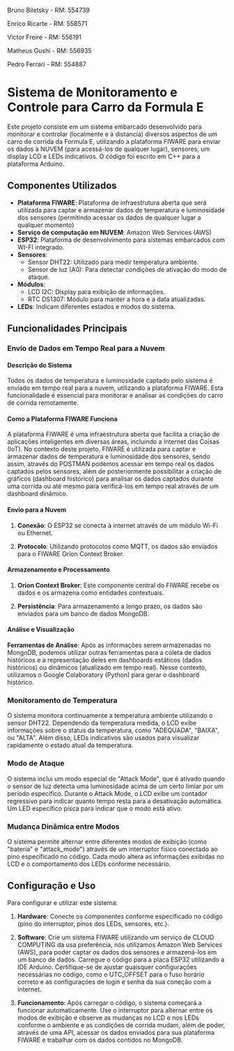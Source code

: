 Bruno Biletsky   - RM: 554739

Enrico Ricarte   - RM: 558571

Victor Freire    - RM: 556191

Matheus Gushi    - RM: 556935

Pedro Ferrari    - RM: 554887

# Sistema de Monitoramento e Controle para Carro da Formula E

Este projeto consiste em um sistema embarcado desenvolvido para monitorar  e controlar (localmente e à distancia) diversos aspectos de um carro de corrida da Formula E, utilizando a plataforma FIWARE para enviar os dados à NUVEM (para acessá-los de qualquer lugar), sensores, um display LCD e LEDs indicativos. O código foi escrito em C++ para a plataforma Arduino.

## Componentes Utilizados
- **Plataforma FIWARE**:  Plataforma de infraestrutura aberta que será utilizada para captar e armazenar dados de temperatura e luminosidade dos sensores (permitindo acessar os dados de qualquer lugar a qualquer momento)
- **Serviço de computação em NUVEM**: Amazon Web Services (AWS)
- **ESP32**: Plataforma de desenvolvimento para sistemas embarcados com WI-FI integrado.
- **Sensores**:
  - Sensor DHT22: Utilizado para medir temperatura ambiente.
  - Sensor de luz (A0): Para detectar condições de ativação do modo de ataque.
- **Módulos**:
  - LCD I2C: Display para exibição de informações.
  - RTC DS1307: Módulo para manter a hora e a data atualizadas.
- **LEDs**: Indicam diferentes estados e modos do sistema.
  
## Funcionalidades Principais

### Envio de Dados em Tempo Real para a Nuvem 

#### Descrição do Sistema
Todos os dados de temperatura e luminosidade captado pelo sistema é enviado em tempo real para a nuvem, utilizando a plataforma FIWARE. Esta funcionalidade é essencial para monitorar e analisar as condições do carro de corrida remotamente.

#### Como a Plataforma FIWARE Funciona
A plataforma FIWARE é uma infraestrutura aberta que facilita a criação de aplicações inteligentes em diversas áreas, incluindo a Internet das Coisas (IoT). No contexto deste projeto, FIWARE é utilizada para captar e armazenar dados de temperatura e luminosidade dos sensores, sendo assim, através do POSTMAN podemos acessar em tempo real os dados captados pelos sensores, além de posteriormente possibilitar a criação de gráficos (dashboard histórico) para analisar os dados captados durante uma corrida ou até mesmo para verificá-los em tempo real através de um dashboard dinâmico.

#### Envio para a Nuvem
1. **Conexão**: O ESP32 se conecta à internet através de um módulo Wi-Fi ou Ethernet.

2. **Protocolo**: Utilizando protocolos como MQTT, os dados são enviados para o FIWARE Orion Context Broker.

#### Armazenamento e Processamento
1. **Orion Context Broker**: Este componente central do FIWARE recebe os dados e os armazena como entidades contextuais.

2. **Persistência**: Para armazenamento a longo prazo, os dados são enviados para um banco de dados MongoDB.

#### Análise e Visualização
**Ferramentas de Análise**: Após as informações serem armazenadas no MongoDB, podemos utilizar outras ferramentas para a coleta de dados históricos e a representação deles em dashboards estáticos (dados históricos) ou dinâmicos (atualizado em tempo real). Nesse contexto, utilizamos o Google Colaboratory (Python) para gerar o dashboard histórico.

### Monitoramento de Temperatura

O sistema monitora continuamente a temperatura ambiente utilizando o sensor DHT22. Dependendo da temperatura medida, o LCD exibe informações sobre o status da temperatura, como "ADEQUADA", "BAIXA", ou "ALTA". Além disso, LEDs indicativos são usados para visualizar rapidamente o estado atual da temperatura.

### Modo de Ataque

O sistema inclui um modo especial de "Attack Mode", que é ativado quando o sensor de luz detecta uma luminosidade acima de um certo limiar por um período específico. Durante o Attack Mode, o LCD exibe um contador regressivo para indicar quanto tempo resta para a desativação automática. Um LED específico pisca para indicar que o modo está ativo.

### Mudança Dinâmica entre Modos

O sistema permite alternar entre diferentes modos de exibição (como "bateria" e "attack_mode") através de um interruptor físico conectado ao pino especificado no código. Cada modo altera as informações exibidas no LCD e o comportamento dos LEDs conforme necessário.

## Configuração e Uso

Para configurar e utilizar este sistema:

1. **Hardware**: Conecte os componentes conforme especificado no código (pino do interruptor, pinos dos LEDs, sensores, etc.).
  
2. **Software**: Crie um sistema FIWARE utilizando um serviço de CLOUD COMPUTING da usa preferência, nós utilizamos Amazon Web Services (AWS), para poder captar os dados dos sensores e armazená-los em um banco de dados. Carregue o código para a placa ESP32 utilizando a IDE Arduino. Certifique-se de ajustar quaisquer configurações necessárias no código, como o UTC_OFFSET para o fuso horário correto e as configurações de login e senha da sua coneção com a internet.

3. **Funcionamento**: Após carregar o código, o sistema começará a funcionar automaticamente. Use o interruptor para alternar entre os modos de exibição e observe as mudanças no LCD e nos LEDs conforme o ambiente e as condições de corrida mudam, além de poder, através de uma API, acessar os dados enviados para sua plataforma FIWARE e trabalhar com os dados contidos no MongoDB.

